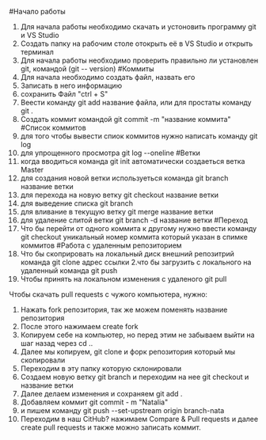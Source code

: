 
#Начало работы
1. Для начала работы необходимо скачать и устоновить программу git и VS Studio
2. Создать папку на рабочим столе отокрыть её в VS Studio и открыть терминал
3. Для начала работы необходимо проверить правильно ли установлен git, командой (git --
version)
#Коммиты
1. Для начала необходимо создать файл, назвать его
2. Записать в него информацию
3. сохранить Файл "ctrl + S"
4. Веести команду git add название файла, или для простаты команду git .
5. Создать коммит командой git commit -m "название коммита"
#Список коммитов
1. для того чтобы вывести спиок коммитов нужно написать команду git log
2. для упрощенного просмотра git log --oneline 
#Ветки
1. когда вводиться команда git init автоматически создаеться ветка Master
2. для создания новой ветки используеться команда git branch название ветки
3. для перехода на новую ветку git checkout название ветки
4. для выведение списка git branch
5. для вливание в текущую ветку git merge название ветки
6. для удаление слитой ветки git branch -d название ветки
#Переход
1. Что бы перейти от одного коммита к другому нужно ввести команду git checkout уникальный номер коммита который указан в спимке коммитов
#Работа с удаленным репозиторием
1. Что бы скоприровать на локальный диск внешний репозитрий команда git clone адрес ссылки
2.что бы загрузить с локального на удаленный команда git push
3. Чтобы принять на локальном изменения с удаленого git pull

Чтобы скачать pull requests с чужого компьютера, нужно:
1. Нажать fork репозитория, так же можем поменять название репозитория
2. После этого нажимаем create fork 
3. Копируем себе на компьютер, но перед этим не забываем выйти на шаг назад через cd ..
4. Далее мы копируем, git clone и форк репозитория который мы скопировали
5. Переходим в эту папку которую склонировали
6. Создаем новую ветку git branch и переходим на нее git checkout и название ветки
7. Далее делаем изменения и сохраняем git add .
8. Добавляем коммит git commit - m "Natalia"
9. и пишем команду git push --set-upstream origin branch-nata
10. Переходим в наш CitHub? нажимаем Compare & Pull requests и далее create pull requests и также можно записать коммит.